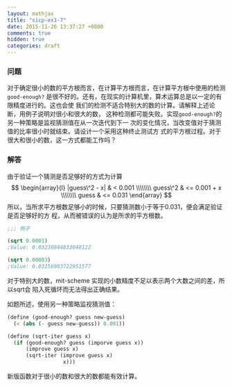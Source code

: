 ```yaml
---
layout: mathjax
title: "sicp-ex1-7"
date: 2015-11-26 13:37:27 +0800
comments: true
hidden: true
categories: draft
---
```


### 问题

对于确定很小的数的平方根而言，在计算平方根而言，在计算平方根中使用的检测`good-enough?`
是很不好的。还有，在现实的计算机里，算术运算总是以一定的有限精度进行的。这也会使
我们的检测不适合特别大的数的计算。请解释上述论断，用例子说明对很小和很大的数，
这种检测都可能失败。实现`good-enough?`的另一种策略是监视猜测值在从一次迭代到下一
次的变化情况，当改变值对于猜测值的比率很小时就结束。请设计一个采用这种终止测试方
式的平方根过程。对于很大和很小的数，这一方式都能工作吗？

### 解答

由于验证一个猜测是否足够好的方式为计算
$$
\begin{array}{l}
|guess\^2 - x| & < 0.001 \\\\\\\\
guess\^2 & <= 0.001 + x \\\\\\\\
guess & <= 0.031
\end{array}
$$
所以，当所求平方根数足够小的时候，只要猜测数小于等于0.031，便会满足验证是否足够好的方
程，从而被错误的认为是所求的平方根数。

``` scheme
;;; 例子

(sqrt 0.0001)
;Value: 0.03230844833048122

(sqrt 0.00003)
;Value: 0.03156903722951577
```

对于特别大的数，mit-scheme 实现的小数精度不足以表示两个大数之间的差，所以sqrt会
陷入死循环而无法得出正确结果。

如题所述，使用另一种策略监视猜测值：

``` scheme
(define (good-enough? guess new-guess)
  (< (abs (- guess new-guess)) 0.001))

(define (sqrt-iter guess x)
  (if (good-enough? guess (imporve guess x))
      (improve guess x)
      (sqrt-iter (improve guess x)
                  x)))
```

新版函数对于很小的数和很大的数都能有效计算。
